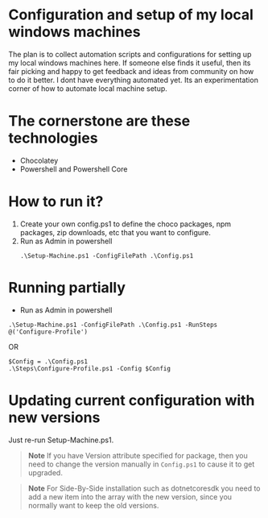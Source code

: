 # Configuration and setup of my local windows machines

The plan is to collect automation scripts and configurations for setting up my local windows machines here. If someone else finds it useful, then its fair picking and happy to get feedback and ideas from community on how to do it better. I dont have everything automated yet.
Its an experimentation corner of how to automate local machine setup.

# The cornerstone are these technologies

- Chocolatey
- Powershell and Powershell Core 

# How to run it?

1. Create your own config.ps1 to define the choco packages, npm packages, zip downloads, etc that you want to configure.
2. Run as Admin in powershell 
   ```
   .\Setup-Machine.ps1 -ConfigFilePath .\Config.ps1
   ```

# Running partially
- Run as Admin in powershell 
```
.\Setup-Machine.ps1 -ConfigFilePath .\Config.ps1 -RunSteps @('Configure-Profile')
```

OR

```
$Config = .\Config.ps1
.\Steps\Configure-Profile.ps1 -Config $Config
```

# Updating current configuration with new versions

Just re-run Setup-Machine.ps1.

> **Note** If you have Version attribute specified for package, then you need to change the version manually in `Config.ps1` to cause it to get upgraded. 

> **Note** For Side-By-Side installation  such as dotnetcoresdk you need to add a new item into the array with the new version, since you normally want to keep the old versions.
